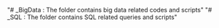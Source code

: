 "# _BigData : The folder contains big data related codes and scripts" 
"# _SQL : The folder contains SQL related queries and scripts"

